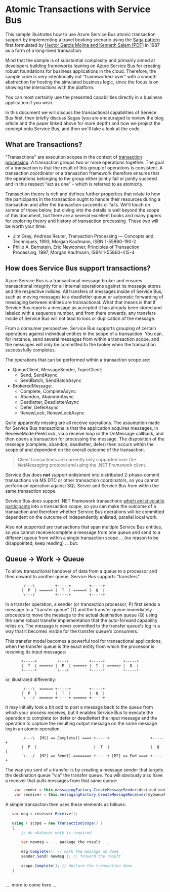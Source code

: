 # Atomic Transactions with Service Bus

This sample illustrates how to use Azure Service Bus atomic transaction support by implementing a 
travel booking scenario using the [Saga pattern](http://kellabyte.com/2012/05/30/clarifying-the-saga-pattern/)
first formulated by [Hector Garcia Molina and Kenneth Salem [PDF]](http://www.cs.cornell.edu/andru/cs711/2002fa/reading/sagas.pdf) 
in 1987 as a form of a long-lived transaction.     

Mind that the sample is of substantial complexity and primarily aimed at developers building frameworks leaning 
on Azure Service Bus for creating robust foundations for business applications in the cloud. Therefore, the sample 
code is very intentionally not "frameworked-over" with a smooth abstraction for hosting the simulated business logic,
since the focus is on showing the interactions with the platform. 

You can most certainly use the presented capabilities directly in a business application if you wish.

In this document we will discuss the transactional capabilities of Service Bus first, then briefly discuss Sagas (you 
are encouraged to review the blog article and the paper linked above for more depth) and how we project the concept
onto Service Bus, and then we'll take a look at the code.  

## What are Transactions?

"Transactions" are execution scopes in the context of [transaction processing](https://en.wikipedia.org/wiki/Transaction_processing).
A transaction groups two or more operations together. The goal of a transaction is that the result of this group of operations 
is consistent. A transaction coordinator or a transaction framework therefore ensures that the operations belonging to the group 
either jointly fail or jointly succeed and in this respect "act as one" - which is referred to as atomicity. 

Transaction theory is rich and defines further properties that relate to how the participants in the transaction ought to handle 
their resources during a transaction and after the transaction succeeds or fails. We'll touch on somne of those below, but diving 
into the details is well beyond the scope of this document, but there are a several excellent books and many papers for exploring 
theory and history of transaction processing. These two will be worth your time:

* Jim Gray, Andreas Reuter, Transaction Processing — Concepts and Techniques, 1993, Morgan Kaufmann, ISBN 1-55860-190-2
* Philip A. Bernstein, Eric Newcomer, Principles of Transaction Processing, 1997, Morgan Kaufmann, ISBN 1-55860-415-4
  
## How does Service Bus support transactions?

Azure Service Bus is a transactional message broker and ensures transactional integrity for all internal operations 
against its message stores and the respective indices. All transfers of messages inside of Service Bus, such as moving 
messages to a deadletter queue or automatic forwarding of messaging between entities are transactional. What that means is 
that if Service Bus reports a message as accepted it has already been stored and labeled with a sequence number, and from 
there onwards, any transfers inside of Service Bus will not lead to loss or duplication of the message. 

From a consumer perspective, Service Bus supports grouping of certain operations against individual entities in the scope 
of a transaction. You can, for instance, send several messages from within a transaction scope, and the messages will only 
be committed to the broker when the transaction successfully completes.

The operations that can be performed within a transaction scope are:
* QueueClient, MessageSender, TopicClient: 
    * Send, SendAsync
    * SendBatch, SendBatchAsync
* BrokeredMessage:  
    * Complete, CompleteAsync
    * Abandon, AbandonAsync
    * Deadletter, DeadletterAsync
    * Defer, DeferAsync
    * RenewLock, RenewLockAsync
    
Quite apparently missing are all receive operations. The assumption made for Service Bus transactions is that the application
acquires messages, in ReceiveMode.PeekLock, via a receive loop or the OnMessage callback, and then opens a transaction 
for processing the message. The disposition of the message (complete, abandon, deadletter, defer) then occurs within the 
scope of and dependent on the overall outcome of the transaction.

> Client transactions are currently only supported over the *NetMessaging* protocol and using the .NET Framework client.  

Service Bus does **not** support enlistment into distributed 2-phase-commit transactions via MS DTC or other transaction 
coordinators, so you cannot perform an operation against SQL Server and Service Bus from within the same transaction scope.

Service Bus *does* support .NET Framework transactions [which enlist volatile participants](https://msdn.microsoft.com/en-us/library/ms172153(v=vs.85).aspx) 
into a transaction scope, so you can make the outcome of a transaction and therefore whether Service Bus operations 
will be committed dependent on the outcome of independently enlisted, parallel local work.

Also not supported are transactions that span multiple Service Bus entities, so you cannot receive/complete a 
message from one queue and send to a different queue from within a single transaction scope ... (no reason to be  
disappointed, keep reading) ... but:

## Queue -> Work -> Queue

To allow transactional handover of data from a queue to a processor and then onward to another queue, Service Bus supports 
"transfers". 
```
        /---\         +-----+        +-----+
       |  P  | =====> |  T  | =====> |  Q  |
        \---/         +-----+        +-----+
``` 

In a transfer operation, a sender (or transaction processor, P) first sends a message to a "transfer queue" (T) and the 
transfer queue immediately proceeds to move the message to the actual destination queue (Q) using the same robust transfer 
implementation that the auto-forward capability relies on. The message is never committed to the transfer queue's log in 
a way that it becomes visible for the transfer queue's consumers.

This transfer model becomes a powerful tool for transactional applications, when the transfer queue is the exact entity 
from which the processor is receiving its input messages:  

```
       +-----+         /---\         +-----+        +-----+
       |  T  | =====> |  P  | =====> |  T  | =====> |  Q  |
       +-----+         \---/         +-----+        +-----+
```
   
or, illustrated differently:

```
        /---\  <===== +-----+        +-----+
       |  P  |        |  T  |        |  Q  |
        \---/  =====> +-----+ =====> +-----+
```

It may initially look a bit odd to post a message back to the queue from which your process receives, but it enables 
Service Bus to execute the operation to complete (or defer or deadletter) the input message and the operation to 
capture the resulting output message on the same message log in an atomic operation.

```
        /---\  [M1] == Complete() ===> +-----+                  +-----+
       |  P  |                         |  T  |                  |  Q  |
        \---/  [M2] == Send() =======> +-----+ [M2] == Fwd ===> +-----+
```

The way you sent of a transfer is by creating a message sender that targets the destination queue "via" the 
transfer queue. You will obviously also have a receiver that pulls messages from that same queue:  

```C#
    var sender = this.messagingFactory.CreateMessageSender(destinationQueue, myQueueName);
    var receiver = this.messagingFactory.CreateMessageReceiver(myQueueName);
```   

A simple transaction then uses these elements as follows:

```C#
   var msg = receiver.Receive();
   
   using ( scope = new TransactionScope() )
   {
       // do whatever work is required 
       
       var newmsg = ... package the result ... 
        
       msg.Complete(); // mark the message as done
       sender.Send( newmsg ); // forward the result
       
       scope.Complete(); // declare the transaction done
   } 
   
```



.... more to come here ...